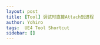 ```yaml
---
layout: post
title: [Tool] 调试时直接Attach到进程
author: Yohiro
tags:  UE4 Tool Shortcut
sidebar: []
---
```


# 



